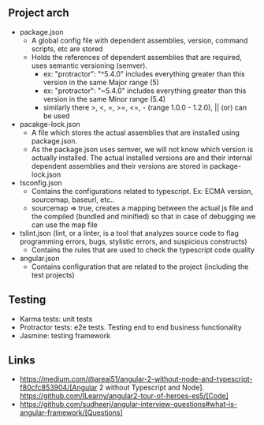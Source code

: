 ## Project arch
* package.json
  - A global config file with dependent assemblies, version, command scripts, etc are stored
  - Holds the references of dependent assemblies that are required, uses semantic versioning (semver).
    - ex: "protractor": "^5.4.0"  includes everything greater than this version in the same Major range (5)
    - ex: "protractor": "~5.4.0"  includes everything greater than this version in the same Minor range (5.4)
    - similarly there  >, <, =, >=, <=, - (range 1.0.0 - 1.2.0), || (or) can be used
* pacakge-lock.json
  - A file which stores the actual assemblies that are installed using package.json.
  - As the package.json uses semver, we will not know which version is actually installed. The actual installed versions are and their internal dependent assemblies and their versions are stored in package-lock.json
* tsconfig.json
  - Contains the configurations related to typescript. Ex: ECMA version, sourcemap, baseurl, etc..
  - sourcemap => true, creates a mapping between the actual js file and the compiled (bundled and minified) so that in case of debugging we can use the map file
* tslint.json (lint, or a linter, is a tool that analyzes source code to flag programming errors, bugs, stylistic errors, and suspicious constructs)
  - Contains the rules that are used to check the typescript code quality
* angular.json
  - Contains configuration that are related to the project (including the test projects)

## Testing
- Karma tests: unit tests
- Protractor tests: e2e tests. Testing end to end business functionality
- Jasmine: testing framework


## Links
- https://medium.com/@areai51/angular-2-without-node-and-typescript-f80cfc853904/[Angular 2 without Typescript and Node]. https://github.com/ILearny/angular2-tour-of-heroes-es5/[Code]
- https://github.com/sudheerj/angular-interview-questions#what-is-angular-framework/[Questions]
